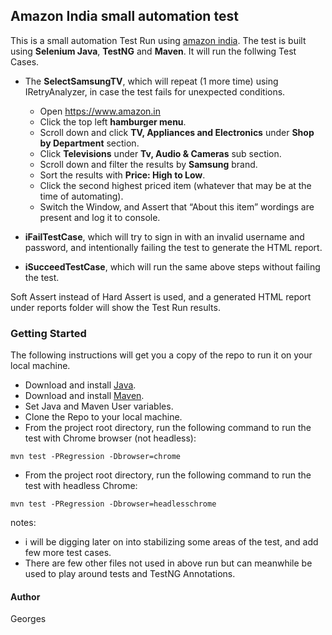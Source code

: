 ## Amazon India small automation test

This is a small automation Test Run using [amazon india](https://amazon.in). The test is built using **Selenium Java**, **TestNG** and **Maven**. It will run the follwing Test Cases.

+ The **SelectSamsungTV**, which will repeat (1 more time) using IRetryAnalyzer, in case the test fails for unexpected conditions.

  - Open https://www.amazon.in
  - Click the top left **hamburger menu**. 
  - Scroll down and click **TV, Appliances and Electronics** under **Shop by Department** section. 
  - Click **Televisions** under **Tv, Audio & Cameras** sub section. 
  - Scroll down and filter the results by **Samsung** brand.
  - Sort the results with **Price: High to Low**.
  - Click the second highest priced item (whatever that may be at the time of automating).
  - Switch the Window, and Assert that “About this item” wordings are present and log it to console.

+ **iFailTestCase**, which will try to sign in with an invalid username and password, and intentionally failing the test to generate the HTML report.

+ **iSucceedTestCase**, which will run the same above steps without failing the test.

Soft Assert instead of Hard Assert is used, and a generated HTML report under reports folder will show the Test Run results.

### Getting Started
The following instructions will get you a copy of the repo to run it on your local machine.

- Download and install [Java](https://www.oracle.com/java/technologies/downloads/).
- Download and install [Maven](https://maven.apache.org/download.cgi).
- Set Java and Maven User variables.
- Clone the Repo to your local machine.
- From the project root directory, run the following command to run the test with Chrome browser (not headless):
```
mvn test -PRegression -Dbrowser=chrome
```
- From the project root directory, run the following command to run the test with headless Chrome:
```
mvn test -PRegression -Dbrowser=headlesschrome
```


notes:
- i will be digging later on into stabilizing some areas of the test, and add few more test cases.
- There are few other files not used in above run but can meanwhile be used to play around tests and TestNG Annotations.

#### Author

Georges
